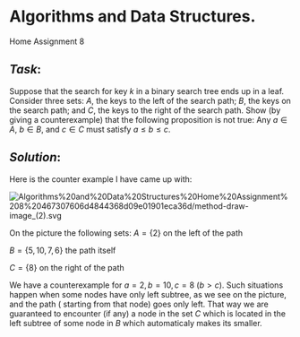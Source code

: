 # Algorithms and Data Structures.
Home Assignment 8

## *Task*:

Suppose that the search for key $k$ in a binary search tree ends up in a leaf. Consider three sets: $A$, the keys to the left of the search path; $B$, the keys on the search path; and $C$, the keys to the right of the search path. Show (by giving a counterexample) that the following proposition is not true: Any $a\in A$, $b\in B$, and $c\in C$ must satisfy $a\le b\le c$.

## *Solution*:

Here is the counter example I have came up with:

![Algorithms%20and%20Data%20Structures%20Home%20Assignment%208%20467307606d4844368d09e01901eca36d/method-draw-image_(2).svg](Algorithms%20and%20Data%20Structures%20Home%20Assignment%208%20467307606d4844368d09e01901eca36d/method-draw-image_(2).svg)

On the picture the following sets:
$A=\{2\}$ on the left of the path

$B=\{5,10,7,6\}$ the path itself

$C=\{8\}$ on the right of the path

We have a counterexample for $a=2,b=10,c=8$ $(b>c)$.
Such situations happen when some nodes have only left subtree,  as we see on the picture, and the path ( starting from that node) goes only left. That way we are guaranteed to encounter (if any) a node in the set $C$ which is located in the left subtree of some node in $B$ which automaticaly makes its smaller.